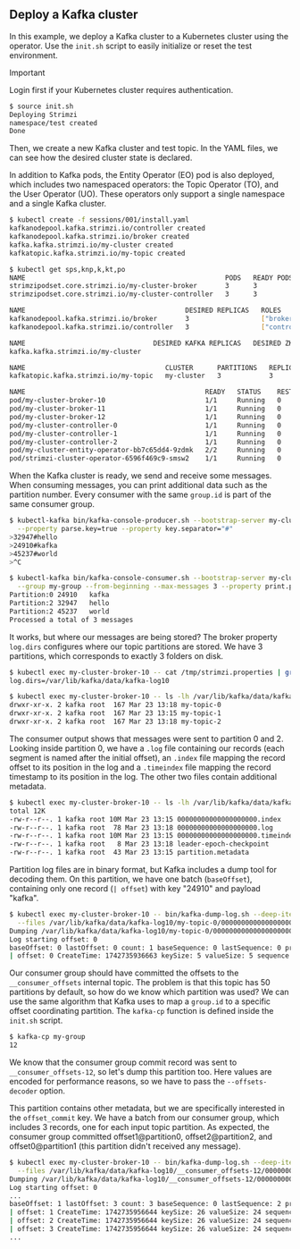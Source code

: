 ## Deploy a Kafka cluster

In this example, we deploy a Kafka cluster to a Kubernetes cluster using the operator.
Use the `init.sh` script to easily initialize or reset the test environment.

> [!IMPORTANT]  
> Login first if your Kubernetes cluster requires authentication.

```sh
$ source init.sh
Deploying Strimzi
namespace/test created
Done
```

Then, we create a new Kafka cluster and test topic.
In the YAML files, we can see how the desired cluster state is declared.

In addition to Kafka pods, the Entity Operator (EO) pod is also deployed, which includes two namespaced operators: the Topic Operator (TO), and the User Operator (UO).
These operators only support a single namespace and a single Kafka cluster.

```sh
$ kubectl create -f sessions/001/install.yaml
kafkanodepool.kafka.strimzi.io/controller created
kafkanodepool.kafka.strimzi.io/broker created
kafka.kafka.strimzi.io/my-cluster created
kafkatopic.kafka.strimzi.io/my-topic created

$ kubectl get sps,knp,k,kt,po
NAME                                                  PODS   READY PODS   CURRENT PODS   AGE
strimzipodset.core.strimzi.io/my-cluster-broker       3      3            3              65s
strimzipodset.core.strimzi.io/my-cluster-controller   3      3            3              65s

NAME                                        DESIRED REPLICAS   ROLES            NODEIDS
kafkanodepool.kafka.strimzi.io/broker       3                  ["broker"]       [5,6,7]
kafkanodepool.kafka.strimzi.io/controller   3                  ["controller"]   [0,1,2]

NAME                                DESIRED KAFKA REPLICAS   DESIRED ZK REPLICAS   READY   METADATA STATE   WARNINGS
kafka.kafka.strimzi.io/my-cluster                                                                           

NAME                                   CLUSTER      PARTITIONS   REPLICATION FACTOR   READY
kafkatopic.kafka.strimzi.io/my-topic   my-cluster   3            3                    True

NAME                                             READY   STATUS    RESTARTS   AGE
pod/my-cluster-broker-10                         1/1     Running   0          64s
pod/my-cluster-broker-11                         1/1     Running   0          64s
pod/my-cluster-broker-12                         1/1     Running   0          64s
pod/my-cluster-controller-0                      1/1     Running   0          63s
pod/my-cluster-controller-1                      1/1     Running   0          63s
pod/my-cluster-controller-2                      1/1     Running   0          63s
pod/my-cluster-entity-operator-bb7c65dd4-9zdmk   2/2     Running   0          31s
pod/strimzi-cluster-operator-6596f469c9-smsw2    1/1     Running   0          2m5s
```

When the Kafka cluster is ready, we send and receive some messages.
When consuming messages, you can print additional data such as the partition number.
Every consumer with the same `group.id` is part of the same consumer group.

```sh
$ kubectl-kafka bin/kafka-console-producer.sh --bootstrap-server my-cluster-kafka-bootstrap:9092 --topic my-topic \
  --property parse.key=true --property key.separator="#"
>32947#hello
>24910#kafka
>45237#world
>^C

$ kubectl-kafka bin/kafka-console-consumer.sh --bootstrap-server my-cluster-kafka-bootstrap:9092 --topic my-topic \
  --group my-group --from-beginning --max-messages 3 --property print.partition=true --property print.key=true
Partition:0	24910	kafka
Partition:2	32947	hello
Partition:2	45237	world
Processed a total of 3 messages
```

It works, but where our messages are being stored?
The broker property `log.dirs` configures where our topic partitions are stored.
We have 3 partitions, which corresponds to exactly 3 folders on disk.

```sh
$ kubectl exec my-cluster-broker-10 -- cat /tmp/strimzi.properties | grep log.dirs
log.dirs=/var/lib/kafka/data/kafka-log10

$ kubectl exec my-cluster-broker-10 -- ls -lh /var/lib/kafka/data/kafka-log10 | grep my-topic
drwxr-xr-x. 2 kafka root  167 Mar 23 13:18 my-topic-0
drwxr-xr-x. 2 kafka root  167 Mar 23 13:15 my-topic-1
drwxr-xr-x. 2 kafka root  167 Mar 23 13:18 my-topic-2
```

The consumer output shows that messages were sent to partition 0 and 2.
Looking inside partition 0, we have a `.log` file containing our records (each segment is named after the initial offset), an `.index` file mapping the record offset to its position in the log and a `.timeindex` file mapping the record timestamp to its position in the log.
The other two files contain additional metadata.

```sh
$ kubectl exec my-cluster-broker-10 -- ls -lh /var/lib/kafka/data/kafka-log10/my-topic-0
total 12K
-rw-r--r--. 1 kafka root 10M Mar 23 13:15 00000000000000000000.index
-rw-r--r--. 1 kafka root  78 Mar 23 13:18 00000000000000000000.log
-rw-r--r--. 1 kafka root 10M Mar 23 13:15 00000000000000000000.timeindex
-rw-r--r--. 1 kafka root   8 Mar 23 13:18 leader-epoch-checkpoint
-rw-r--r--. 1 kafka root  43 Mar 23 13:15 partition.metadata
```

Partition log files are in binary format, but Kafka includes a dump tool for decoding them.
On this partition, we have one batch (`baseOffset`), containing only one record (`| offset`) with key "24910" and payload "kafka".

```sh
$ kubectl exec my-cluster-broker-10 -- bin/kafka-dump-log.sh --deep-iteration --print-data-log \
  --files /var/lib/kafka/data/kafka-log10/my-topic-0/00000000000000000000.log
Dumping /var/lib/kafka/data/kafka-log10/my-topic-0/00000000000000000000.log
Log starting offset: 0
baseOffset: 0 lastOffset: 0 count: 1 baseSequence: 0 lastSequence: 0 producerId: 0 producerEpoch: 0 partitionLeaderEpoch: 0 isTransactional: false isControl: false deleteHorizonMs: OptionalLong.empty position: 0 CreateTime: 1742735936663 size: 78 magic: 2 compresscodec: none crc: 825983240 isvalid: true
| offset: 0 CreateTime: 1742735936663 keySize: 5 valueSize: 5 sequence: 0 headerKeys: [] key: 24910 payload: kafka
```

Our consumer group should have committed the offsets to the `__consumer_offsets` internal topic.
The problem is that this topic has 50 partitions by default, so how do we know which partition was used?
We can use the same algorithm that Kafka uses to map a `group.id` to a specific offset coordinating partition.
The `kafka-cp` function is defined inside the `init.sh` script.

```sh
$ kafka-cp my-group
12
```

We know that the consumer group commit record was sent to `__consumer_offsets-12`, so let's dump this partition too.
Here values are encoded for performance reasons, so we have to pass the `--offsets-decoder` option.

This partition contains other metadata, but we are specifically interested in the `offset_commit` key.
We have a batch from our consumer group, which includes 3 records, one for each input topic partition.
As expected, the consumer group committed offset1@partition0, offset2@partition2, and offset0@partition1 (this partition didn't received any message).

```sh
$ kubectl exec my-cluster-broker-10 -- bin/kafka-dump-log.sh --deep-iteration --print-data-log --offsets-decoder \
  --files /var/lib/kafka/data/kafka-log10/__consumer_offsets-12/00000000000000000000.log
Dumping /var/lib/kafka/data/kafka-log10/__consumer_offsets-12/00000000000000000000.log
Log starting offset: 0
...
baseOffset: 1 lastOffset: 3 count: 3 baseSequence: 0 lastSequence: 2 producerId: -1 producerEpoch: -1 partitionLeaderEpoch: 0 isTransactional: false isControl: false deleteHorizonMs: OptionalLong.empty position: 344 CreateTime: 1742735956644 size: 232 magic: 2 compresscodec: none crc: 4034662502 isvalid: true
| offset: 1 CreateTime: 1742735956644 keySize: 26 valueSize: 24 sequence: 0 headerKeys: [] key: {"type":"1","data":{"group":"my-group","topic":"my-topic","partition":0}} payload: {"version":"3","data":{"offset":1,"leaderEpoch":0,"metadata":"","commitTimestamp":1742735956641}}
| offset: 2 CreateTime: 1742735956644 keySize: 26 valueSize: 24 sequence: 1 headerKeys: [] key: {"type":"1","data":{"group":"my-group","topic":"my-topic","partition":1}} payload: {"version":"3","data":{"offset":0,"leaderEpoch":-1,"metadata":"","commitTimestamp":1742735956641}}
| offset: 3 CreateTime: 1742735956644 keySize: 26 valueSize: 24 sequence: 2 headerKeys: [] key: {"type":"1","data":{"group":"my-group","topic":"my-topic","partition":2}} payload: {"version":"3","data":{"offset":2,"leaderEpoch":0,"metadata":"","commitTimestamp":1742735956641}}
...
```
